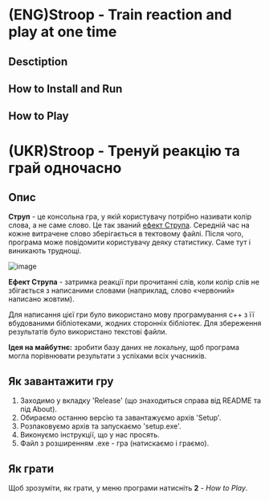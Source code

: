 # (ENG)Stroop - Train reaction and play at one time

## Desctiption

## How to Install and Run

## How to Play

# (UKR)Stroop - Тренуй реакцію та грай одночасно

## Опис

**Струп** - це консольна гра, у якій користувачу потрібно називати колір слова, а не саме слово. Це так званий [ефект Струпа](https://uk.wikipedia.org/wiki/%D0%95%D1%84%D0%B5%D0%BA%D1%82_%D0%A1%D1%82%D1%80%D1%83%D0%BF%D0%B0). Середній час на кожне витрачене слово зберігається в тектовому файлі. Після чого, програма може повідомити користувачу деяку статистику. Саме тут і виникають труднощі.

![image](https://user-images.githubusercontent.com/97038258/149184207-a8fc276e-b3c5-4424-b226-323307a50e61.png)

**Ефект Струпа** - затримка реакції при прочитанні слів, коли колір слів не збігається з написаними словами (наприклад, слово «червоний» написано жовтим). 

Для написання цієї гри було використано мову програмування с++ з її вбудованими бібліотеками, жодних сторонніх бібліотек. Для збереження результатів було використано текстові файли.

**Ідея на майбутнє:** зробити базу даних не локальну, щоб програма могла порівнювати результати з успіхами всіх учасників.

## Як завантажити гру
1. Заходимо у вкладку 'Release' (що знаходиться справа від README та під About).
2. Обираємо останню версію та завантажуємо архів 'Setup'.
3. Розпаковуємо архів та запускаємо 'setup.exe'.
4. Виконуємо інструкції, що у нас просять.
5. Файл з розширенням .exe - гра (натискаємо і граємо).

## Як грати
Щоб зрозуміти, як грати, у меню програми натисніть **2** - _How to Play_.
